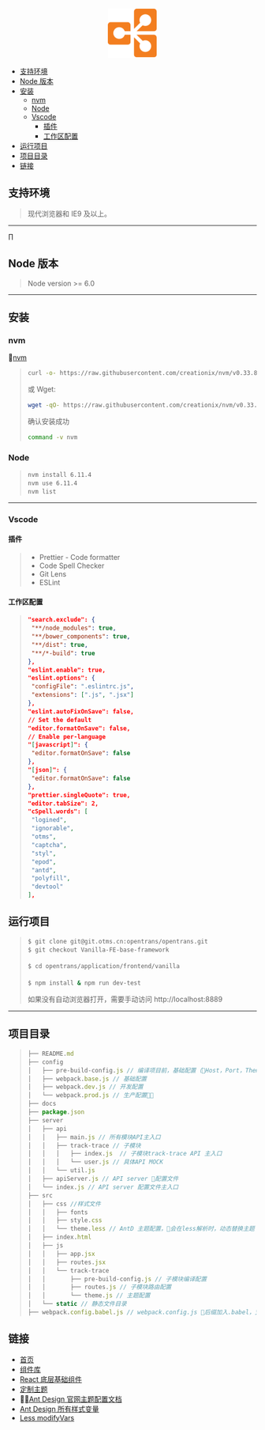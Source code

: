 <p align="center">
  <a href="http://otms.com/">
    <img width="100" src="https://raw.githubusercontent.com/leiding1001/antd-react-express/master/logo.png">
  </a>
</p>

<!-- TOC -->

- [支持环境](#支持环境)
- [Node 版本](#node-版本)
- [安装](#安装)
  - [nvm](#nvm)
  - [Node](#node)
  - [Vscode](#vscode)
    - [插件](#插件)
    - [工作区配置](#工作区配置)
- [运行项目](#运行项目)
- [项目目录](#项目目录)
- [链接](#链接)

<!-- /TOC -->

## 支持环境

> 现代浏览器和 IE9 及以上。

---
∏
## Node 版本

> Node version >= 6.0

---

## 安装
### nvm

[nvm](https://github.com/creationix/nvm)
> ```bash
> curl -o- https://raw.githubusercontent.com/creationix/nvm/v0.33.8/install.sh | bash
> ```
>
> 或 Wget:
>
> ```bash
> wget -qO- https://raw.githubusercontent.com/creationix/nvm/v0.33.8/install.sh | bash
> ```
>
> 确认安装成功
>
> ```bash
> command -v nvm
> ```

### Node

> ```bash
> nvm install 6.11.4
> nvm use 6.11.4
> nvm list
> ```
---

### Vscode

#### 插件
>- Prettier - Code formatter
>- Code Spell Checker
>- Git Lens
>- ESLint
#### 工作区配置
>```json
>"search.exclude": {
>  "**/node_modules": true,
>  "**/bower_components": true,
>  "**/dist": true,
>  "**/*-build": true
>},
>"eslint.enable": true,
>"eslint.options": {
>  "configFile": ".eslintrc.js",
>  "extensions": [".js", ".jsx"]
>},
>"eslint.autoFixOnSave": false,
>// Set the default
>"editor.formatOnSave": false,
>// Enable per-language
>"[javascript]": {
>  "editor.formatOnSave": false
>},
>"[json]": {
>  "editor.formatOnSave": false
>},
>"prettier.singleQuote": true,
>"editor.tabSize": 2,
>"cSpell.words": [
>  "logined",
>  "ignorable",
>  "otms",
>  "captcha",
>  "styl",
>  "epod",
>  "antd",
>  "polyfill",
>  "devtool"
>],
>```

## 运行项目

> ```bash
> $ git clone git@git.otms.cn:opentrans/opentrans.git
> $ git checkout Vanilla-FE-base-framework
>
> $ cd opentrans/application/frontend/vanilla
>
> $ npm install & npm run dev-test
> ```
>
> 如果没有自动浏览器打开，需要手动访问 http://localhost:8889

---

## 项目目录

> ```js
> ├── README.md
> ├── config
> │   ├── pre-build-config.js // 编译项目前，基础配置（Host，Port，Theme, Proxy）
> │   ├── webpack.base.js // 基础配置
> │   ├── webpack.dev.js // 开发配置
> │   └── webpack.prod.js // 生产配置
> ├── docs
> ├── package.json
> ├── server
> │   ├── api
> │   │   ├── main.js // 所有模块API主入口
> │   │   ├── track-trace // 子模块
> │   │   │   ├── index.js  // 子模块track-trace API 主入口
> │   │   │   └── user.js // 具体API MOCK
> │   │   └── util.js
> │   ├── apiServer.js // API server 配置文件
> │   └── index.js // API server 配置文件主入口
> ├── src
> │   ├── css //样式文件
> │   │   ├── fonts
> │   │   ├── style.css
> │   │   └── theme.less // AntD 主题配置，会在less解析时，动态替换主题
> │   ├── index.html
> │   ├── js
> │   │   ├── app.jsx
> │   │   ├── routes.jsx
> │   │   └── track-trace
> │   │       ├── pre-build-config.js // 子模块编译配置
> │   │       ├── routes.js // 子模块路由配置
> │   │       └── theme.js // 主题配置
> │   └── static // 静态文件目录
> ├── webpack.config.babel.js // webpack.config.js 后缀加入.babel，支持ES6语法
> ```

## 链接

* [首页](http://ant.design/)
* [组件库](http://ant.design/docs/react/introduce)
* [React 底层基础组件](http://react-component.github.io/)
* [定制主题](http://ant.design/docs/react/customize-theme-cn)
* [Ant Design 官网主题配置文档](https://ant.design/docs/react/customize-theme-cn)
* [Ant Design 所有样式变量](https://github.com/ant-design/ant-design-mobile/blob/master/components/style/themes/default.less)
* [Less modifyVars](http://lesscss.org/usage/#using-less-in-the-browser-modify-variables)
